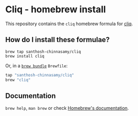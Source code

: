 # Cliq - homebrew install

This repository contains the `cliq` homebrew formula for [cliq](https://github.com/santhosh-chinnasamy/cliq).

## How do I install these formulae?

```
brew tap santhosh-chinnasamy/cliq
brew install cliq
```

Or, in a [`brew bundle`](https://github.com/Homebrew/homebrew-bundle) `Brewfile`:

```ruby
tap "santhosh-chinnasamy/cliq"
brew "cliq"
```

## Documentation

`brew help`, `man brew` or check [Homebrew's documentation](https://docs.brew.sh).
